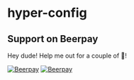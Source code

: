 # hyper-config

## Support on Beerpay
Hey dude! Help me out for a couple of :beers:!

[![Beerpay](https://beerpay.io/colkito/hyper-config/badge.svg?style=beer-square)](https://beerpay.io/colkito/hyper-config)  [![Beerpay](https://beerpay.io/colkito/hyper-config/make-wish.svg?style=flat-square)](https://beerpay.io/colkito/hyper-config?focus=wish)